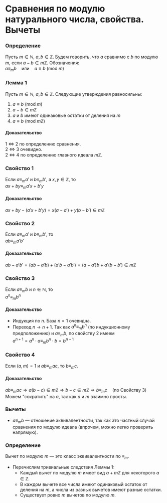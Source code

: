# Сравнения по модулю натурального числа, свойства. Вычеты
### **Определение**  
Пусть $m \in \mathbb{N}$, $a, b \in \mathbb{Z}$. Будем говорить, что $a$ сравнимо с $b$ по модулю $m$, если $a - b \in m\mathbb{Z}$. Обозначения:  
$a \equiv_m b \quad \text{или} \quad a \equiv b \ (\text{mod} \ m)$

### **Лемма 1**  
Пусть $m \in \mathbb{N}$, $a, b \in \mathbb{Z}$. Следующие утверждения равносильны:  
1. $a \equiv b \ (\text{mod} \ m)$  
2. $a - b \in m\mathbb{Z}$  
3. $a$ и $b$ имеют одинаковые остатки от деления на $m$  
4. $a \equiv b \ (\text{mod} \ m\mathbb{Z})$

#### **Доказательство**  
1 ⇔ 2 по определению сравнения.  
2 ⇔ 3 очевидно.  
2 ⇔ 4 по определению главного идеала $m\mathbb{Z}$.  

### **Свойство 1**  
Если $a \equiv_m a'$ и $b \equiv_m b'$, а $x, y \in \mathbb{Z}$, то  
$ax + by \equiv_m a'x + b'y$

#### **Доказательство**  
$ax + by - (a'x + b'y) = x(a - a') + y(b - b') \in m\mathbb{Z}$

### **Свойство 2**  
Если $a \equiv_m a'$ и $b \equiv_m b'$, то  
$ab \equiv_m a'b'$

#### **Доказательство**  
$ab - a'b' = (ab - a'b) + (a'b - a'b') = (a - a')b + a'(b - b') \in m\mathbb{Z}$

### **Свойство 3**  
Если $a \equiv_m b$ и $n \in \mathbb{N}$, то  
$a^n \equiv_m b^n$

#### **Доказательство**  
- Индукция по $n$. База $n = 1$ очевидна.  
- Переход $n \to n + 1$. Так как $a^n \equiv_m b^n$ (по индукционному предположению) и $a \equiv_m b$, по свойству 2 имеем  
$a^{n+1} = a^n \cdot a \equiv_m b^n \cdot b = b^{n+1}$

### **Свойство 4**  
Если $(a, m) = 1$ и $ab \equiv_m ac$, то $b \equiv_m c$.  

#### **Доказательство**  
$ab \equiv_m ac \Rightarrow a(b - c) \in m\mathbb{Z} \Rightarrow b - c \in m\mathbb{Z} \Rightarrow b \equiv_m c \quad (\text{по Свойству 3})$  
Можем "сократить" на $a$, так как $a$ и $m$ взаимно просты.

### **Вычеты**  
+ $a \equiv_m b$ — отношение эквивалентности, так как это частный случай сравнения по модулю идеала (впрочем, можно легко проверить напрямую).

### **Определение**  
Вычет по модулю $m$ — это класс эквивалентности по $\equiv_m$.  

+ Перечислим тривиальные следствия Леммы 1:  
    - Каждый вычет по модулю $m$ имеет вид $a + m\mathbb{Z}$ для некоторого $a \in \mathbb{Z}$.
    - В каждом вычете все числа имеют одинаковый остаток от деления на $m$, а числа из разных вычетов имеют разные остатки.
    - Существует ровно $m$ вычетов по модулю $m$.